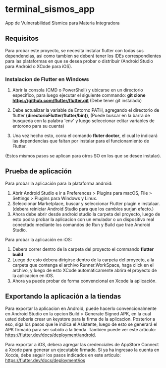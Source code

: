 # terminal_sismos_app

App de Vulnerabilidad Sismica para Materia Integradora

## Requisitos

Para probar este proyecto, se necesita instalar flutter con todas sus dependencias, asi como tambien se deberá tener los IDEs correspondientes para las plataformas en que se desea probar o distribuir (Android Studio para Android o XCode para iOS).

### Instalacion de Flutter en Windows

1. Abrir la consola (CMD o PowerShell) y ubicarse en un directorio especifico, para luego ejecutar el siguiente commando: **git clone https://github.com/flutter/flutter.git** (Debe tener git instalado)

2. Debe actualizar la variable de Entorno PATH, agregando el directorio de flutter **(directorioFlutter/flutter/bin))**, (Puede buscar en la barra de busqueda con la palabra 'env' y luego seleccionar editar variables  de entorono para su cuenta)

3. Una vez hecho esto, corra el comando **fluter doctor**, el cual le indicará las dependencias que faltan por instalar para el funcionamiento de Flutter.


(Estos mismos pasos se aplican para otros SO en los que se desee instalar).


## Prueba de aplicación

Para probar la aplicación para la plataforma android:

1. Abrir Android Studio e ir a Preferences > Plugins para macOS, File > Settings > Plugins para Windows y Linux.
2. Seleccionar Marketplace, buscar y seleccionar Flutter plugin e instalaar. (debera reiniciar Android Studio para que los cambios surjan efecto.)
3. Ahora debe abrir desde android studio la carpeta del proyecto, luego de esto podra probar la aplicacion con un emulador o un dispositivo real conectado mediante los comandos de Run y Build que trae Android Studio.

Para probar la aplicación en iOS:
1. Debera correr dentro de la carpeta del proyecto el commando **flutter build**
2. Luego de esto debera dirigirse dentro de la carpeta del proyecto, a la carpeta que contenga el archivo Runner.WorkSpace, haga click en el archivo, y luego de esto XCode automáticamente abrira el proyecto de la aplicacion en iOS.
3. Ahora ya puede probar de forma convencional en Xcode la aplicación.


## Exportando la aplicación a la tiendas

Para exportar la aplicacion en Android, puede hacerlo convencionalmente en Android Studio en la opcion Build > Generate Signed APK, en la cual usted deberia crear un keystore para la firma de la aplicacion. Posterior a eso, siga los pasos que le indica el Asistente, luego de esto se generará el APK firmado para ser subido a la tienda. Tambien puede ver este articulo: https://flutter.dev/docs/deployment/android.

Para exportar a iOS, debera agregar las credenciales de AppStore Connect a Xcode para generar un ejecutable firmado. Si ya ha ingresao la cuenta en Xocde, debe seguir los pasos indicados en este articulo: https://flutter.dev/docs/deployment/ios
